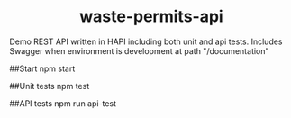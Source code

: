 <h1 align="middle">waste-permits-api</h1>
Demo REST API written in HAPI including both unit and api tests.
Includes Swagger when environment is development at path "/documentation" 

##Start
npm start

##Unit tests
npm test

##API tests
npm run api-test
